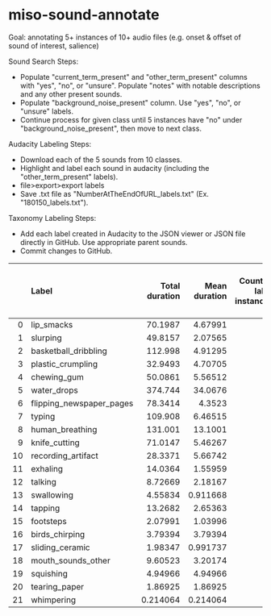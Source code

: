 # miso-sound-annotate

Goal: annotating 5+ instances of 10+ audio files (e.g. onset & offset of sound of interest, salience)

Sound Search Steps:
- Populate "current_term_present" and "other_term_present" columns with "yes", "no", or "unsure". Populate "notes" with notable descriptions and any other present sounds. 
- Populate "background_noise_present" column. Use "yes", "no", or "unsure" labels. 
- Continue process for given class until 5 instances have "no" under "background_noise_present", then move to next class. 

Audacity Labeling Steps:
- Download each of the 5 sounds from 10 classes. 
- Highlight and label each sound in audacity (including the "other_term_present" labels). 
- file>export>export labels
- Save .txt file as "NumberAtTheEndOfURL_labels.txt" (Ex. "180150_labels.txt"). 

Taxonomy Labeling Steps:
- Add each label created in Audacity to the JSON viewer or JSON file directly in GitHub. Use appropriate parent sounds. 
- Commit changes to GitHub.

<!---
start_sync_summary_table
-->
|    | Label                    |   Total duration |   Mean duration |   Count of label instances |   Count of files with label |
|---:|:-------------------------|-----------------:|----------------:|---------------------------:|----------------------------:|
|  0 | lip_smacks               |        70.1987   |        4.67991  |                         15 |                           6 |
|  1 | slurping                 |        49.8157   |        2.07565  |                         24 |                           6 |
|  2 | basketball_dribbling     |       112.998    |        4.91295  |                         23 |                           5 |
|  3 | plastic_crumpling        |        32.9493   |        4.70705  |                          7 |                           5 |
|  4 | chewing_gum              |        50.0861   |        5.56512  |                          9 |                           5 |
|  5 | water_drops              |       374.744    |       34.0676   |                         11 |                           5 |
|  6 | flipping_newspaper_pages |        78.3414   |        4.3523   |                         18 |                           5 |
|  7 | typing                   |       109.908    |        6.46515  |                         17 |                           5 |
|  8 | human_breathing          |       131.001    |       13.1001   |                         10 |                           5 |
|  9 | knife_cutting            |        71.0147   |        5.46267  |                         13 |                           5 |
| 10 | recording_artifact       |        28.3371   |        5.66742  |                          5 |                           4 |
| 11 | exhaling                 |        14.0364   |        1.55959  |                          9 |                           4 |
| 12 | talking                  |         8.72669  |        2.18167  |                          4 |                           3 |
| 13 | swallowing               |         4.55834  |        0.911668 |                          5 |                           2 |
| 14 | tapping                  |        13.2682   |        2.65363  |                          5 |                           2 |
| 15 | footsteps                |         2.07991  |        1.03996  |                          2 |                           2 |
| 16 | birds_chirping           |         3.79394  |        3.79394  |                          1 |                           1 |
| 17 | sliding_ceramic          |         1.98347  |        0.991737 |                          2 |                           1 |
| 18 | mouth_sounds_other       |         9.60523  |        3.20174  |                          3 |                           1 |
| 19 | squishing                |         4.94966  |        4.94966  |                          1 |                           1 |
| 20 | tearing_paper            |         1.86925  |        1.86925  |                          1 |                           1 |
| 21 | whimpering               |         0.214064 |        0.214064 |                          1 |                           1 |
<!---
stop_sync_summary_table
-->